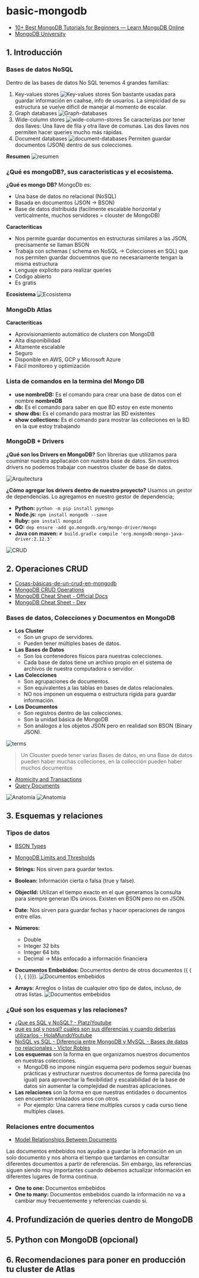 # basic-mongodb

- [10+ Best MongoDB Tutorials for Beginners — Learn MongoDB Online](https://medium.com/quick-code/top-tutorials-to-learn-mongo-db-f1e52bee7445)
- [MongoDB University](https://university.mongodb.com)

## 1. Introducción

### Bases de datos NoSQL

Dentro de las bases de datos No SQL tenemos 4 grandes familias:
1. Key-values stores
  ![Key-values stores](./screenshots/key-value-stores.png)
  Son bastante usadas para guardar información en caahse, info de usuarios.
  La simpicidad de su estructura se vuelve dificil de manejar al momento de escalar.
2. Graph databases
  ![Graph-databases](./screenshots/graph-databases.png)
3. Wide-column stores
  ![wide-column-stores](./screenshots/wide-column-stores.png)
  Se caracterizas por tener dos llaves: Una llave de fila y otra llave de comunas.
  Las dos llaves nos permiten hacer queries mucho más rápidas.
4. Document databases
  ![document-databases](./screenshots/document-databases.png)
  Permiten guardar documentos (JSON) dentro de sus colecciones.

**Resumen**
![resumen](./screenshots/resumen.png)

### ¿Qué es mongoDB?, sus caracteristicas y el ecosistema.

**¿Qué es mongo DB?**
MongoDb es:
- Una base de datos no relacional (NoSQL)
- Basada en documentos (JSON -> BSON)
- Base de datos distribuida (facilmente escalable horizontal y verticalmente, muchos servidores = clouster de MongoDB)

**Caracteriticas**
- Nos permite guardar documentos en estructuras similares a las JSON, precisamente se llaman BSON
- Trabaja con schemas ( schema en NoSQL -> Colecciones en SQL) que nos permiten guardar docuemtnos que no necesariamente tengan la misma estructura
- Lenguaje explicito para realizar queries
- Codigo abierto
- Es gratis

**Ecosistema**
![Ecosistema](./screenshots/ecosistema.png)

### MongoDb Atlas

**Caracteriticas**
- Aprovisionamiento automático de clusters con MongoDB
- Alta disponibilidad
- Altamente escalable
- Seguro
- Disponible en AWS, GCP y Microsoft Azure
- Fácil monitoreo y optimización

### Lista de comandos en la termina del Mongo DB
- **use nombreDB:** Es el comando para crear una base de datos con el nombre **nombreDB**
- **db:** Es el comando para saber en que BD estoy en este monento
- **show dbs:** Es el comando para mostrar las BD existentes
- **show collections:** Es el comando para mostrar las colleciones en la BD en la que estoy trabajando

### MongoDB + Drivers

**¿Qué son los Drivers en MongoDB?**
Son librerias que utilizamos para couminar nuestra appliacaión con nuestra base de datos. Sin nuestros drivers no podemos trabajar con nuestros cluster de base de datos.

![Arquitectura](./screenshots/arquitectura-mongodb.png)

**¿Cómo agregar los drivers dentro de nuestro proyecto?**
Usamos un gestor de dependencias. Lo agregamos en nuestro gestor de dependencia;
- **Python:** ```python -m pip install pymongo```
- **Node.js:** ```npm install mongodb --save```
- **Ruby:** ```gem install mongoid```
- **GO:** ```dep ensure -add go.mongodb.org/mongo-driver/mongo```
- **Java con maven:**
```# build.gradle compile 'org.mongodb:mongo-java-driver:2.12.3'```

![CRUD](./screenshots/inicio-rapido.png)

## 2. Operaciones CRUD

- [Cosas-básicas-de-un-crud-en-mongodb](https://platzi.com/tutoriales/1533-mongodb/4102-cosas-basicas-de-un-crud-en-mongodb/)
- [MongoDB CRUD Operations](https://docs.mongodb.com/manual/crud/)
- [MongoDB Cheat Sheet - Official Docs](https://www.mongodb.com/developer/quickstart/cheat-sheet/)
- [MongoDB Cheat Sheet - Dev](https://gist.github.com/bradtraversy/f407d642bdc3b31681bc7e56d95485b6)

### Bases de datos, Colecciones y Documentos en MongoDB
- **Los Cluster** 
  - Son un grupo de servidores.
  - Pueden tener múltiples bases de datos.
- **Las Bases de Datos** 
  - Son los contenedores físicos para nuestras colecciones.
  - Cada base de datos tiene un archivo propio en el sistema de archivos de nuestra computadora o servidor.
- **Las Colecciones** 
  - Son agrupaciones de documentos.
  - Son equivalentes a las tablas en bases de datos relacionales.
  - NO nos imponen un esquema o estructura rígida para guardar información.
- **Los Documentos** 
  - Son registros dentro de las colecciones.
  - Son la unidad básica de MongoDB
  - Son análogos a los objetos JSON pero en realidad son BSON (Binary JSON).

![terms](./screenshots/terms.png)

>Un Clouster puede tener varias Bases de datos, en una Base de datos pueden haber muchas colleciones, en la collección pueden haber muchos documentos

- [Atomicity and Transactions](https://docs.mongodb.com/manual/core/write-operations-atomicity/)
- [Query Documents](https://docs.mongodb.com/manual/tutorial/query-documents/)

![Anatomia](./screenshots/anatomia1.png)
![Anatomia](./screenshots/anatomia2.png)

## 3. Esquemas y relaciones

### Tipos de datos

- [BSON Types](https://docs.mongodb.com/manual/reference/bson-types/)
- [MongoDB Limits and Thresholds](https://docs.mongodb.com/manual/reference/limits/)

- **Strings:** Nos sirven para guardar textos.
- **Boolean:** Información cierta o falsa (true y false).
- **ObjectId:** Utilizan el tiempo exacto en el que generamos la consulta para siempre generan IDs únicos. Existen en BSON pero no en JSON.
- **Date:** Nos sirven para guardar fechas y hacer operaciones de rangos entre ellas.
- **Números:** 
  - Double
  - Integer 32 bits
  - Integer 64 bits
  - Decimal -> Más enfocado a información financiera
- **Documentos Embebidos:** Documentos dentro de otros documentos ({ { { }, { }}}).
  ![Documentos embebidos](./screenshots/docs-embebidos.png)
- **Arrays:** Arreglos o listas de cualquier otro tipo de datos, incluso, de otras listas.
  ![Documentos embebidos](./screenshots/arrays-docsEmbebidos.png)

### ¿Qué son los esquemas y las relaciones?

- [¿Que es SQL y NoSQL? - PlatziYoutube](https://www.youtube.com/watch?v=CuAYLX6reXE)
- [que es sql y nosql? cuales son sus diferencias y cuando deberías utilizarlos - HolaMundoYoutube](https://www.youtube.com/watch?v=zmXl2dOGWL8)
- [NoSQL vs SQL - Diferencia entre MongoDB y MySQL - Bases de datos no relacionales - Víctor Robles](https://www.youtube.com/watch?v=b_zr8t2g2Ic)
- **Los esquemas** son la forma en que organizamos nuestros documentos en nuestras colecciones.
  - MongoDB no impone ningún esquema pero podemos seguir buenas prácticas y estructurar nuestros documentos de forma parecida (no igual) para aprovechar la flexibilidad y escalabilidad de la base de datos sin aumentar la complejidad de nuestras aplicaciones.
- **Las relaciones** son la forma en que nuestras entidades o documentos sen encuentran enlazados unos con otros. 
  - Por ejemplo: Una carrera tiene multiples cursos y cada curso tiene multiples clases.

### Relaciones entre documentos

- [Model Relationships Between Documents](https://docs.mongodb.com/manual/applications/data-models-relationships/)

Las documentos embebidos nos ayudan a guardar la información en un solo documento y nos ahorra el tiempo que tardamos en consultar diferentes documentos a partir de referencias. Sin embargo, las referencias siguen siendo muy importantes cuando debemos actualizar información en diferentes lugares de forma continua.

- **One to one:** Documentos embebidos
- **One to many:** Documentos embebidos cuando la información no va a cambiar muy frecuentemente y referencias cuando si.

## 4. Profundización de queries dentro de MongoDB
## 5. Python con MongoDB (opcional)
## 6. Recomendaciones para poner en producción tu cluster de Atlas
